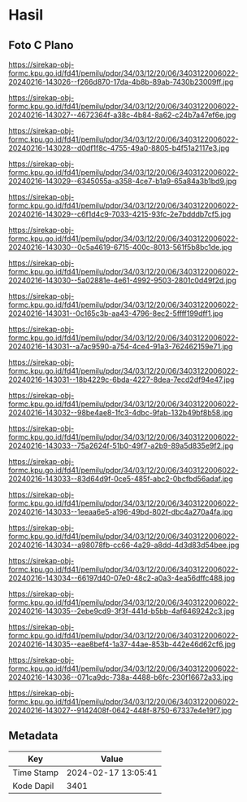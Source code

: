 # Hasil

## Foto C Plano

https://sirekap-obj-formc.kpu.go.id/fd41/pemilu/pdpr/34/03/12/20/06/3403122006022-20240216-143026--f266d870-17da-4b8b-89ab-7430b23009ff.jpg

https://sirekap-obj-formc.kpu.go.id/fd41/pemilu/pdpr/34/03/12/20/06/3403122006022-20240216-143027--4672364f-a38c-4b84-8a62-c24b7a47ef6e.jpg

https://sirekap-obj-formc.kpu.go.id/fd41/pemilu/pdpr/34/03/12/20/06/3403122006022-20240216-143028--d0df1f8c-4755-49a0-8805-b4f51a2117e3.jpg

https://sirekap-obj-formc.kpu.go.id/fd41/pemilu/pdpr/34/03/12/20/06/3403122006022-20240216-143029--6345055a-a358-4ce7-b1a9-65a84a3b1bd9.jpg

https://sirekap-obj-formc.kpu.go.id/fd41/pemilu/pdpr/34/03/12/20/06/3403122006022-20240216-143029--c6f1d4c9-7033-4215-93fc-2e7bdddb7cf5.jpg

https://sirekap-obj-formc.kpu.go.id/fd41/pemilu/pdpr/34/03/12/20/06/3403122006022-20240216-143030--0c5a4619-6715-400c-8013-561f5b8bc1de.jpg

https://sirekap-obj-formc.kpu.go.id/fd41/pemilu/pdpr/34/03/12/20/06/3403122006022-20240216-143030--5a02881e-4e61-4992-9503-2801c0d49f2d.jpg

https://sirekap-obj-formc.kpu.go.id/fd41/pemilu/pdpr/34/03/12/20/06/3403122006022-20240216-143031--0c165c3b-aa43-4796-8ec2-5ffff199dff1.jpg

https://sirekap-obj-formc.kpu.go.id/fd41/pemilu/pdpr/34/03/12/20/06/3403122006022-20240216-143031--a7ac9590-a754-4ce4-91a3-762462159e71.jpg

https://sirekap-obj-formc.kpu.go.id/fd41/pemilu/pdpr/34/03/12/20/06/3403122006022-20240216-143031--18b4229c-6bda-4227-8dea-7ecd2df94e47.jpg

https://sirekap-obj-formc.kpu.go.id/fd41/pemilu/pdpr/34/03/12/20/06/3403122006022-20240216-143032--98be4ae8-1fc3-4dbc-9fab-132b49bf8b58.jpg

https://sirekap-obj-formc.kpu.go.id/fd41/pemilu/pdpr/34/03/12/20/06/3403122006022-20240216-143033--75a2624f-51b0-49f7-a2b9-89a5d835e9f2.jpg

https://sirekap-obj-formc.kpu.go.id/fd41/pemilu/pdpr/34/03/12/20/06/3403122006022-20240216-143033--83d64d9f-0ce5-485f-abc2-0bcfbd56adaf.jpg

https://sirekap-obj-formc.kpu.go.id/fd41/pemilu/pdpr/34/03/12/20/06/3403122006022-20240216-143033--1eeaa6e5-a196-49bd-802f-dbc4a270a4fa.jpg

https://sirekap-obj-formc.kpu.go.id/fd41/pemilu/pdpr/34/03/12/20/06/3403122006022-20240216-143034--a98078fb-cc66-4a29-a8dd-4d3d83d54bee.jpg

https://sirekap-obj-formc.kpu.go.id/fd41/pemilu/pdpr/34/03/12/20/06/3403122006022-20240216-143034--66197d40-07e0-48c2-a0a3-4ea56dffc488.jpg

https://sirekap-obj-formc.kpu.go.id/fd41/pemilu/pdpr/34/03/12/20/06/3403122006022-20240216-143035--2ebe9cd9-3f3f-441d-b5bb-4af6469242c3.jpg

https://sirekap-obj-formc.kpu.go.id/fd41/pemilu/pdpr/34/03/12/20/06/3403122006022-20240216-143035--eae8bef4-1a37-44ae-853b-442e46d62cf6.jpg

https://sirekap-obj-formc.kpu.go.id/fd41/pemilu/pdpr/34/03/12/20/06/3403122006022-20240216-143036--071ca9dc-738a-4488-b6fc-230f16672a33.jpg

https://sirekap-obj-formc.kpu.go.id/fd41/pemilu/pdpr/34/03/12/20/06/3403122006022-20240216-143027--9142408f-0642-448f-8750-67337e4e19f7.jpg


## Metadata

| Key        | Value               |
| ---------- | ------------------- |
| Time Stamp | 2024-02-17 13:05:41 |
| Kode Dapil | 3401                |



